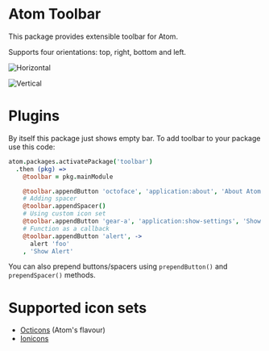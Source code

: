 # Atom Toolbar

This package provides extensible toolbar for Atom.

Supports four orientations: top, right, bottom and left.

![Horizontal](http://f.cl.ly/items/453U17471p0C2P2L0t0c/toolbar-horizontal.png)

![Vertical](http://f.cl.ly/items/3y041V2Y1l1x3B0G0g1u/toolbar-vertical.png)


# Plugins

By itself this package just shows empty bar. To add toolbar to your package use this code:

```coffeescript
atom.packages.activatePackage('toolbar')
  .then (pkg) =>
    @toolbar = pkg.mainModule

    @toolbar.appendButton 'octoface', 'application:about', 'About Atom'
    # Adding spacer
    @toolbar.appendSpacer()
    # Using custom icon set
    @toolbar.appendButton 'gear-a', 'application:show-settings', 'Show Settings', 'ion'
    # Function as a callback
    @toolbar.appendButton 'alert', ->
      alert 'foo'
    , 'Show Alert'
```

You can also prepend buttons/spacers using `prependButton()` and `prependSpacer()` methods.

# Supported icon sets

* [Octicons](https://octicons.github.com/) (Atom's flavour)
* [Ionicons](http://ionicons.com/)
